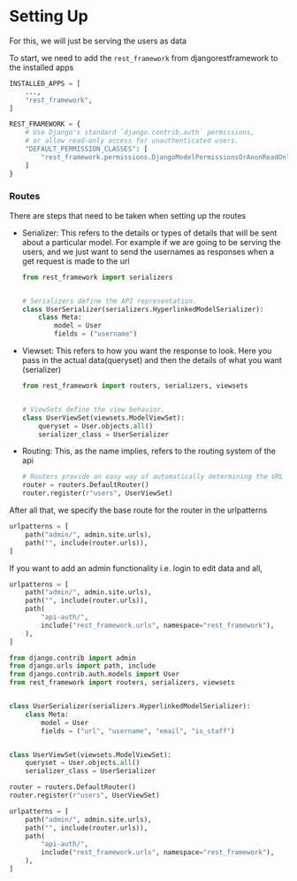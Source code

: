 # Setting Up

For this, we will just be serving the users as data

To start, we need to add the `rest_framework` from djangorestframework to the
installed apps

```py
INSTALLED_APPS = [
    ...,
    "rest_framework",
]

REST_FRAMEWORK = {
    # Use Django's standard `django.contrib.auth` permissions,
    # or allow read-only access for unauthenticated users.
    "DEFAULT_PERMISSION_CLASSES": [
        "rest_framework.permissions.DjangoModelPermissionsOrAnonReadOnly"
    ]
}
```

### Routes

There are steps that need to be taken when setting up the routes

- Serializer: This refers to the details or types of details that will be sent
  about a particular model. For example if we are going to be serving the users,
  and we just want to send the usernames as responses when a get request is made
  to the url

  ```py
  from rest_framework import serializers


  # Serializers define the API representation.
  class UserSerializer(serializers.HyperlinkedModelSerializer):
      class Meta:
          model = User
          fields = ("username")
  ```

- Viewset: This refers to how you want the response to look. Here you pass in
  the actual data(queryset) and then the details of what you want (serializer)

  ```py
  from rest_framework import routers, serializers, viewsets


  # ViewSets define the view behavior.
  class UserViewSet(viewsets.ModelViewSet):
      queryset = User.objects.all()
      serializer_class = UserSerializer
  ```

- Routing: This, as the name implies, refers to the routing system of the api
  ```py
  # Routers provide an easy way of automatically determining the URL conf.
  router = routers.DefaultRouter()
  router.register(r"users", UserViewSet)
  ```

After all that, we specify the base route for the router in the urlpatterns

```py
urlpatterns = [
    path("admin/", admin.site.urls),
    path("", include(router.urls)),
]
```

If you want to add an admin functionality i.e. login to edit data and all,

```py
urlpatterns = [
    path("admin/", admin.site.urls),
    path("", include(router.urls)),
    path(
        "api-auth/",
        include("rest_framework.urls", namespace="rest_framework"),
    ),
]
```

```py
from django.contrib import admin
from django.urls import path, include
from django.contrib.auth.models import User
from rest_framework import routers, serializers, viewsets


class UserSerializer(serializers.HyperlinkedModelSerializer):
    class Meta:
        model = User
        fields = ("url", "username", "email", "is_staff")


class UserViewSet(viewsets.ModelViewSet):
    queryset = User.objects.all()
    serializer_class = UserSerializer

router = routers.DefaultRouter()
router.register(r"users", UserViewSet)

urlpatterns = [
    path("admin/", admin.site.urls),
    path("", include(router.urls)),
    path(
        "api-auth/",
        include("rest_framework.urls", namespace="rest_framework"),
    ),
]

```
